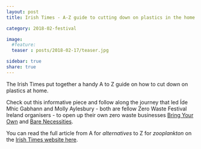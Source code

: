 ```yaml
---
layout: post
title: Irish Times - A-Z guide to cutting down on plastics in the home

category: 2018-02-festival

image:
  #feature: 
  teaser : posts/2018-02-17/teaser.jpg

sidebar: true
share: true
---
```


The Irish Times put together a handy A to Z guide on how to cut down on plastics at home. 

Check out this informative piece and follow along the journey that led Íde Mhic Gabhann and  Molly Aylesbury - both are fellow Zero Waste Festival Ireland organisers - to open up their own zero waste businesses [Bring Your Own](https://www.facebook.com/bringyourowncontainers/) and [Bare Necessities](https://www.facebook.com/BareNecessitiesIreland/). 

You can read the full article from A for *alternatives* to Z for *zooplankton* on the [Irish Times website here](https://www.irishtimes.com/life-and-style/homes-and-property/interiors/waste-not-a-z-guide-to-cutting-down-on-plastics-in-the-home-1.3393338).

